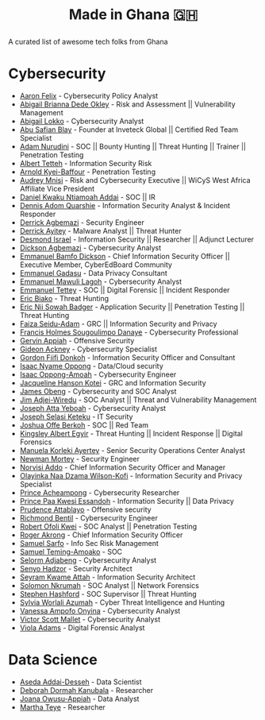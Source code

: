 # <p align="center"> Made in Ghana :ghana: </p>

A curated list of awesome tech folks from Ghana 

# Cybersecurity
- [Aaron Felix](https://www.linkedin.com/in/aaron-felix-8ba58a76/) - Cybersecurity Policy Analyst
- [Abigail Brianna Dede Okley](https://www.linkedin.com/in/abigail-brianna-dede-okley-ab830a94/) - Risk and Assessment || Vulnerability Management
- [Abigail Lokko](https://www.linkedin.com/in/abigail-lokko-4178741b6) -  Cybersecurity Analyst
- [Abu Safian Blay](https://www.linkedin.com/in/abu-safian-blay/) - Founder at Inveteck Global || Certified Red Team Specialist
- [Adam Nurudini](https://www.linkedin.com/in/adamnurudini/) - SOC || Bounty Hunting || Threat Hunting || Trainer || Penetration Testing
- [Albert Tetteh](https://www.linkedin.com/in/albert-tetteh-76424676/) - Information Security Risk
- [Arnold Kyei-Baffour](https://www.linkedin.com/in/arnold-kyei-baffour-93453811b/) - Penetration Testing
- [Audrey Mnisi](https://www.linkedin.com/in/audrey-mnisi-7a52b595/) - Risk and Cybersecurity Executive || WiCyS West Africa Affiliate Vice President
- [Daniel Kwaku Ntiamoah Addai](https://www.linkedin.com/in/daniel-kwaku-ntiamoah-addai-a70448138/) - SOC || IR
- [Dennis Adom Quarshie](https://www.linkedin.com/in/dennis-adom-quashie-2ab72b125/) - Information Security Analyst & Incident Responder
- [Derrick Agbemazi](https://www.linkedin.com/in/dagbemazi) - Security Engineer
- [Derrick Ayitey](https://www.linkedin.com/in/derrick-ayitey-a7ab17222/) - Malware Analyst || Threat Hunter
- [Desmond Israel](https://www.linkedin.com/in/desmondisrael/) - Information Security || Researcher || Adjunct Lecturer
- [Dickson Agbemazi](https://www.linkedin.com/in/dicksonagbemazi) - Cybersecurity Analyst
- [Emmanuel Bamfo Dickson](https://www.linkedin.com/in/dicksonemma/) - Chief Information Security Officer || Executive Member, CyberEdBoard Community
- [Emmanuel Gadasu](https://www.linkedin.com/in/emmanuelgadasu) - Data Privacy Consultant
- [Emmanuel Mawuli Lagoh](https://www.linkedin.com/in/emmanuel-mawuli-lagoh-137a24b2/) - Cybersecurity Analyst
- [Emmanuel Tettey](https://www.linkedin.com/in/emmanuel-tettey-102961187/) - SOC || Digital Forensic || Incident Responder
- [Eric Biako](https://www.linkedin.com/in/eric-biako-250657105/) - Threat Hunting
- [Eric Nii Sowah Badger](https://www.linkedin.com/in/ericsowahbadger/) - Application Security || Penetration Testing || Threat Hunting
- [Faiza Seidu-Adam](https://www.linkedin.com/in/faiza-seidu-adam-591261132/) - GRC || Information Security and Privacy
- [Francis Holmes Sougoulimpo Danaye](https://www.linkedin.com/in/francis-holmes-sougoulimpo-danaye-351877100/) - Cybersecurity Professional
- [Gervin Appiah](https://www.linkedin.com/in/gervin-appiah-03aa3630/) - Offensive Security
- [Gideon Ackney](https://www.linkedin.com/in/gideon-ackney-6a34701b8/) - Cybersecurity Specialist
- [Gordon Fiifi Donkoh](https://www.linkedin.com/in/fiifigordon/) - Information Security Officer and Consultant
- [Isaac Nyame Oppong](https://www.linkedin.com/in/isaac-nyame-oppong/) - Data/Cloud security
- [Isaac Oppong-Amoah](https://www.linkedin.com/in/isaac-oppong-amoah-4645b01b8/) - Cybersecurity Engineer
- [Jacqueline Hanson Kotei](https://www.linkedin.com/in/jacqueihk/) - GRC and Information Security
- [James Obeng](https://www.linkedin.com/in/james-obeng-98697a171/) - Cybersecurity and SOC Analyst
- [Jim Adjei-Wiredu](https://www.linkedin.com/in/jim-adjei-wiredu-922692100/) - SOC Analyst || Threat and Vulnerability Management
- [Joseph Atta Yeboah](https://www.linkedin.com/in/josephyeboah2/) - Cybersecurity Analyst
- [Joseph Selasi Keteku](https://www.linkedin.com/in/joseph-keteku-25054853/) - IT Security
- [Joshua Offe Berkoh](https://www.linkedin.com/in/joshfiifi/) - SOC || Red Team
- [Kingsley Albert Egyir](https://www.linkedin.com/in/kingsley-albert-egyir-489b68164/) - Threat Hunting || Incident Response || Digital Forensics
- [Manuela Korleki Ayertey](https://www.linkedin.com/in/manuela-korleki-ayertey-729740190/) - Senior Security Operations Center Analyst
- [Newman Mortey](https://www.linkedin.com/in/newman-mortey/) - Security Engineer
- [Norvisi Addo](https://www.linkedin.com/in/norvisiaddo/) - Chief Information Security Officer and Manager
- [Olayinka Naa Dzama Wilson-Kofi](https://www.linkedin.com/in/olayinka-naa-dzama-wilson-kofi-08a4aa7/) - Information Security and Privacy Specialist
- [Prince Acheampong](https://www.linkedin.com/in/prince-acheampong-85b495186/) - Cybersecurity Researcher
- [Prince Paa Kwesi Essandoh](https://www.linkedin.com/in/princepaakwesiessandoh/) - Information Security || Data Privacy
- [Prudence Attablayo](https://www.linkedin.com/in/prudence-attablayo/) - Offensive security
- [Richmond Bentil](https://www.linkedin.com/in/richmondbentil/) - Cybersecurity Engineer
- [Robert Ofoli Kwei](https://www.linkedin.com/in/robert-ofoli-kwei/) - SOC Analyst || Penetration Testing
- [Roger Akrong](https://www.linkedin.com/in/roger-akrong-b3853688/) - Chief Information Security Officer
- [Samuel Sarfo](https://www.linkedin.com/in/samuel-sarfo-k-85ab5080/) - Info Sec Risk Management
- [Samuel Teming-Amoako](https://www.linkedin.com/in/samuel-teming-amoako-337aa6109/) - SOC
- [Selorm Adjabeng](https://www.linkedin.com/in/selorm-adjabeng/) - Cybersecurity Analyst
- [Senyo Hadzor](https://www.linkedin.com/in/senyohadzor/) - Security Architect
- [Seyram Kwame Attah](https://www.linkedin.com/in/seyram-kwame-attah-786a6a7b/) - Information Security Architect
- [Solomon Nkrumah](https://www.linkedin.com/in/solomon-nkrumah-2b564a169/) - SOC Analyst || Network Forensics
- [Stephen Hashford](https://www.linkedin.com/in/stephenhasford/) - SOC Supervisor || Threat Hunting
- [Sylvia Worlali Azumah](https://www.linkedin.com/in/sylvia-worlali-azumah-81a246158/) - Cyber Threat Intelligence and Hunting
- [Vanessa Ampofo Onyina](https://www.linkedin.com/in/vanessa-ampofo-onyina-80a952185/) - Cybersecurity Analyst
- [Victor Scott Mallet](https://www.linkedin.com/in/victor-scott-mallet-0539bb9b/) - Cybersecurity Analyst
- [Viola Adams](https://www.linkedin.com/in/viola-adams/) - Digital Forensic Analyst


# Data Science
- [Aseda Addai-Desseh](https://gh.linkedin.com/in/aseda-addai-deseh) - Data Scientist
- [Deborah Dormah Kanubala](https://www.linkedin.com/in/kanubalad/) - Researcher
- [Joana Owusu-Appiah](https://gh.linkedin.com/in/joana-owusu-appiah-8751a9166) - Data Analyst
- [Martha Teye](https://www.linkedin.com/in/martha-t-teye/) - Researcher





 
 


























